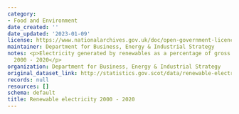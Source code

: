 ```yaml
---
category:
- Food and Environment
date_created: ''
date_updated: '2023-01-09'
license: https://www.nationalarchives.gov.uk/doc/open-government-licence/version/3/
maintainer: Department for Business, Energy & Industrial Strategy
notes: <p>Electricity generated by renewables as a percentage of gross consumption
  2000 - 2020</p>
organization: Department for Business, Energy & Industrial Strategy
original_dataset_link: http://statistics.gov.scot/data/renewable-electricity
records: null
resources: []
schema: default
title: Renewable electricity 2000 - 2020
---
```

